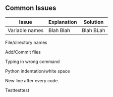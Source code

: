 ## Common Issues

| Issue          | Explanation | Solution  |
| -------------- | ----------- | --------- |
| Variable names | Blah Blah   | Blah BLah |

File/directory names

Add/Commit files

Typing in wrong command

Python indentation/white space

New line after every code.

Testtesttest
